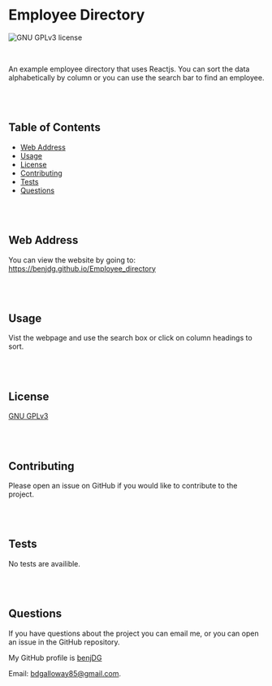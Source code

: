 
# Employee Directory

![GNU GPLv3 license](https://img.shields.io/badge/license-GNU%20GPLv3-brightgreen)

<br/>

An example employee directory that uses Reactjs.  You can sort the data alphabetically by column or you can use the search bar to find an employee.

<br/>
<br/>

## Table of Contents

* [Web Address](#Web-Address)
* [Usage](#Usage)
* [License](#License)
* [Contributing](#Contributing)
* [Tests](#Tests)
* [Questions](#Questions)

<br/>
<br/>

## Web Address

You can view the website by going to: https://benjdg.github.io/Employee_directory

<br/>
<br/>

## Usage

Vist the webpage and use the search box or click on column headings to sort.


<br/>
<br/>


## License

[GNU GPLv3](https://choosealicense.com/licenses/gpl-3.0/)

<br/>
<br/>

## Contributing

Please open an issue on GitHub if you would like to contribute to the project.

<br/>
<br/>

## Tests

No tests are availible.

<br/>
<br/>

## Questions  

If you have questions about the project you can email me, or you can open an issue in the GitHub repository.

My GitHub profile is [benjDG](https://github.com/benjDG)  
  
Email: bdgalloway85@gmail.com.  
